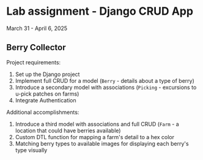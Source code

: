 # Lab assignment - Django CRUD App

March 31 - April 6, 2025

## Berry Collector

Project requirements:
1. Set up the Django project
2. Implement full CRUD for a model (`Berry` - details about a type of berry)
3. Introduce a secondary model with associations (`Picking` - excursions to u-pick patches on farms)
4. Integrate Authentication

Additional accomplishments:
1. Introduce a third model with associations and full CRUD (`Farm` - a location that could have berries available)
2. Custom DTL function for mapping a farm's detail to a hex color
3. Matching berry types to available images for displaying each berry's type visually